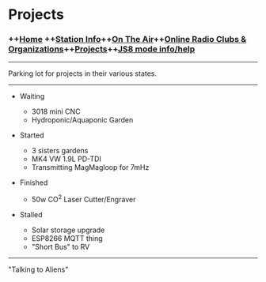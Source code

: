 # Projects
### ++[Home](index.md) ++[Station Info](station.md)++[On The Air](ontheair.md)++[Online Radio Clubs & Organizations](clubs.md)++[Projects](projects.md)++[JS8 mode info/help](js8help.md)
---
Parking lot for projects in their various states. 

---

 - Waiting 
	 - 3018 mini CNC 
	 - Hydroponic/Aquaponic Garden
 - Started   
	 - 3 sisters gardens 
	 - MK4 VW 1.9L PD-TDI  
	 - Transmitting MagMagloop for 7mHz
   
 - Finished 
	 - 50w CO<sup>2</sup> Laser Cutter/Engraver 
   
   
 - Stalled 
	 - Solar storage upgrade 
	 - ESP8266 MQTT thing 
	 - "Short Bus" to RV

---

  "Talking to Aliens" 
<!--stackedit_data:
eyJoaXN0b3J5IjpbMTYwOTUyODU0NywtODAzMjQ3MTI1LDIxND
c1NDA3NywxMTc1Mjg0NzY1LDgzMjQ4ODEwOCwxMzAxMzE2NzIy
LDU1MDMwMzI5NCwxNDI4ODcyNDQxLDg2NDAyNzI1M119
-->